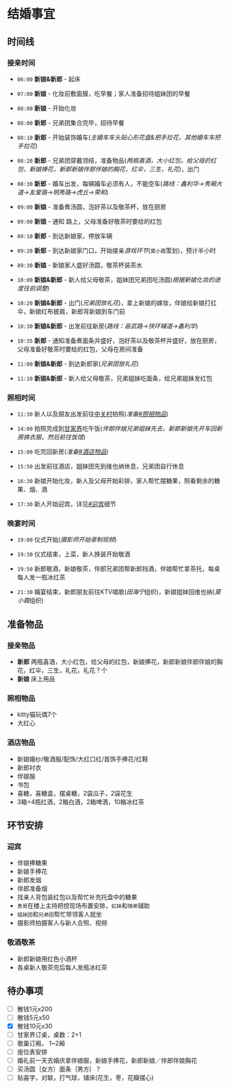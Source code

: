 # 结婚事宜

## 时间线

### 接亲时间

- `06:00` **新娘&新郎** - 起床

- `07:00` **新娘** - 化妆前敷面膜，吃早餐；家人准备招待姐妹团的早餐
- `08:00` **新娘** - 开始化妆
             
- `08:00` **新郎** - 兄弟团集合完毕，招待早餐
- `08:10` **新郎** - 开始装饰婚车(_主婚车车头贴心形花盘&把手拉花，其他婚车车把手拉花_)
- `08:20` **新郎** - 兄弟团穿戴领结，准备物品(_两瓶喜酒，大小红包，给父母的红包，新娘捧花，新郎新娘伴郎伴娘的胸花，红伞，三生，礼花_)，出门
- `08:30` **新郎** - 婚车出发，每辆婚车必须有人，不能空车(_路线：鑫利华->秀厢大道->友爱路->明秀路->虎丘->荣和_)

- `09:00` **新娘** - 准备煮汤圆，泡好茶以及敬茶杯，放在厨房

- `09:00` **新娘** - 通知 路上，父母准备好敬茶时要给的红包

- `09:10` **新郎** - 到达新娘家，停放车辆
- `09:20` **新郎** - 到达新娘家门口，开始接亲*游戏环节*(`莫小霞`策划)，预计半小时
- `09:30` **新娘** - 新娘家人盛好汤圆，敬茶杯装茶水

- `10:00` **新娘&新郎** - 新人给父母敬茶，姐妹团兄弟团吃汤圆(_根据新娘化妆的进度往前调整_)
- `10:20` **新娘&新郎** - 出门(_兄弟团放礼花_)，拿上新娘的嫁妆，伴娘给新娘打红伞，新娘红布披肩，新郎背新娘到车门前
- `10:30` **新娘&新郎** - 出发前往新房(_路线：邕武路->快环辅道->鑫利华_)

- `10:35` **新郎** - 通知准备煮面条并盛好，泡好茶以及敬茶杯并盛好，放在厨房，父母准备好敬茶时要给的红包，父母在房间准备

- `11:00` **新娘&新郎** - 到达新郎家(_兄弟团放礼花_)  
- `11:10` **新娘&新郎** - 新人给父母敬茶，兄弟姐妹吃面条，给兄弟姐妹发红包

### 照相时间

- `11:30` 新人以及朋友出发前往<u>中关村</u>拍照(_准备[#照相物品](#照相物品)_)

- `14:00` 拍照完成到<u>甘家界</u>吃午饭(_伴郎伴娘兄弟姐妹先去，新郎新娘先开车回新房换衣服，然后前往饭馆_)

- `15:00` 吃完回新房(_准备[#酒店物品](#酒店物品)_)

- `15:50` 出发前往酒店，姐妹团先到维也纳休息，兄弟团自行休息

- `16:30` 新娘开始化妆，新人及父母开始彩排，家人帮忙摆糖果，照看剩余的糖果、烟、酒

- `17:30` 新人开始迎宾，详见[#迎宾](#迎宾)细节

### 晚宴时间

- `19:00` 仪式开始(_摄影师开始录制视频_)

- `19:30` 仪式结束，上菜，新人换装开始敬酒

- `19:50` 新郎敬酒，新娘敬茶，伴郎兄弟团帮新郎挡酒，伴娘帮忙拿茶托，每桌每人发一瓶冰红茶

- `21:30` 婚宴结束，新郎朋友前往KTV唱歌(*田海宁*组织)，新娘姐妹回维也纳(*莫小霞*组织)

## 准备物品

### 接亲物品

- **新郎** 两瓶喜酒，大小红包，给父母的红包，新娘捧花，新郎新娘伴郎伴娘的胸花，红伞，三生，礼花，礼花？个
- **新娘** 床上用品

### 照相物品

- kitty猫玩偶7个
- 大红心

### 酒店物品

- 新娘婚纱/敬酒服/配饰/大红口红/首饰手捧花/红鞋
- 新郎衬衣
- 伴娘服
- 书包
- 喜糖，喜糖盒，摆桌糖，2袋瓜子，2袋花生
- 3箱+4瓶红酒，2箱白酒，2箱啤酒，10箱冰红茶

## 环节安排

### 迎宾

- 伴娘捧糖果
- 新娘手捧花
- 新郎发烟
- 伴郎准备烟
- 找亲人背包装红包以及帮忙补充托盘中的糖果
- `表哥`在楼上主持把控现场布置安排，`虹妹`和`锦弟`辅助
- `姐妹团`和`兄弟团`帮忙带领客人就坐
- 摄影师拍摄客人与新人合照、视频

### 敬酒敬茶

- 新郎新娘用红色小酒杯
- 各桌新人敬茶完后每人发瓶冰红茶

## 待办事项

- [ ] 散钱1元x200
- [ ] 散钱5元x50
- [x] 散钱10元x30
- [ ] 甘家界订桌，桌数：2+1
- [ ] 歌巢订厢， 1~2厢
- [ ] 座位表安排
- [ ] 婚礼前一天去婚庆拿伴娘服，新娘手捧花，新郎新娘／伴郎伴娘胸花
- [ ] 买汤圆｛女方｝面条｛男方｝？
- [ ] 贴喜字，对联，打气球，铺床(花生，枣，花瓣摆心)
